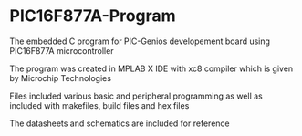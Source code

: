 # **PIC16F877A-Program**

The embedded C program for PIC-Genios developement board using PIC16F877A microcontroller

The program was created in MPLAB X IDE with xc8 compiler which is given by Microchip Technologies

Files included various basic and peripheral programming as well as included with makefiles, build files and hex files

The datasheets and schematics are included for reference
